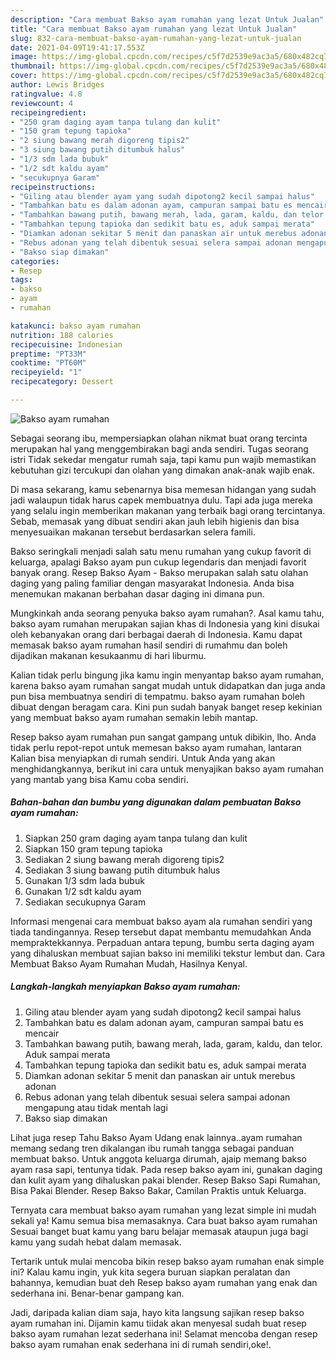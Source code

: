 ```yaml
---
description: "Cara membuat Bakso ayam rumahan yang lezat Untuk Jualan"
title: "Cara membuat Bakso ayam rumahan yang lezat Untuk Jualan"
slug: 832-cara-membuat-bakso-ayam-rumahan-yang-lezat-untuk-jualan
date: 2021-04-09T19:41:17.553Z
image: https://img-global.cpcdn.com/recipes/c5f7d2539e9ac3a5/680x482cq70/bakso-ayam-rumahan-foto-resep-utama.jpg
thumbnail: https://img-global.cpcdn.com/recipes/c5f7d2539e9ac3a5/680x482cq70/bakso-ayam-rumahan-foto-resep-utama.jpg
cover: https://img-global.cpcdn.com/recipes/c5f7d2539e9ac3a5/680x482cq70/bakso-ayam-rumahan-foto-resep-utama.jpg
author: Lewis Bridges
ratingvalue: 4.8
reviewcount: 4
recipeingredient:
- "250 gram daging ayam tanpa tulang dan kulit"
- "150 gram tepung tapioka"
- "2 siung bawang merah digoreng tipis2"
- "3 siung bawang putih ditumbuk halus"
- "1/3 sdm lada bubuk"
- "1/2 sdt kaldu ayam"
- "secukupnya Garam"
recipeinstructions:
- "Giling atau blender ayam yang sudah dipotong2 kecil sampai halus"
- "Tambahkan batu es dalam adonan ayam, campuran sampai batu es mencair"
- "Tambahkan bawang putih, bawang merah, lada, garam, kaldu, dan telor. Aduk sampai merata"
- "Tambahkan tepung tapioka dan sedikit batu es, aduk sampai merata"
- "Diamkan adonan sekitar 5 menit dan panaskan air untuk merebus adonan"
- "Rebus adonan yang telah dibentuk sesuai selera sampai adonan mengapung atau tidak mentah lagi"
- "Bakso siap dimakan"
categories:
- Resep
tags:
- bakso
- ayam
- rumahan

katakunci: bakso ayam rumahan 
nutrition: 188 calories
recipecuisine: Indonesian
preptime: "PT33M"
cooktime: "PT60M"
recipeyield: "1"
recipecategory: Dessert

---
```



![Bakso ayam rumahan](https://img-global.cpcdn.com/recipes/c5f7d2539e9ac3a5/680x482cq70/bakso-ayam-rumahan-foto-resep-utama.jpg)

Sebagai seorang ibu, mempersiapkan olahan nikmat buat orang tercinta merupakan hal yang menggembirakan bagi anda sendiri. Tugas seorang istri Tidak sekedar mengatur rumah saja, tapi kamu pun wajib memastikan kebutuhan gizi tercukupi dan olahan yang dimakan anak-anak wajib enak.

Di masa  sekarang, kamu sebenarnya bisa memesan hidangan yang sudah jadi walaupun tidak harus capek membuatnya dulu. Tapi ada juga mereka yang selalu ingin memberikan makanan yang terbaik bagi orang tercintanya. Sebab, memasak yang dibuat sendiri akan jauh lebih higienis dan bisa menyesuaikan makanan tersebut berdasarkan selera famili. 

Bakso seringkali menjadi salah satu menu rumahan yang cukup favorit di keluarga, apalagi Bakso ayam pun cukup legendaris dan menjadi favorit banyak orang. Resep Bakso Ayam - Bakso merupakan salah satu olahan daging yang paling familiar dengan masyarakat Indonesia. Anda bisa menemukan makanan berbahan dasar daging ini dimana pun.

Mungkinkah anda seorang penyuka bakso ayam rumahan?. Asal kamu tahu, bakso ayam rumahan merupakan sajian khas di Indonesia yang kini disukai oleh kebanyakan orang dari berbagai daerah di Indonesia. Kamu dapat memasak bakso ayam rumahan hasil sendiri di rumahmu dan boleh dijadikan makanan kesukaanmu di hari liburmu.

Kalian tidak perlu bingung jika kamu ingin menyantap bakso ayam rumahan, karena bakso ayam rumahan sangat mudah untuk didapatkan dan juga anda pun bisa membuatnya sendiri di tempatmu. bakso ayam rumahan boleh dibuat dengan beragam cara. Kini pun sudah banyak banget resep kekinian yang membuat bakso ayam rumahan semakin lebih mantap.

Resep bakso ayam rumahan pun sangat gampang untuk dibikin, lho. Anda tidak perlu repot-repot untuk memesan bakso ayam rumahan, lantaran Kalian bisa menyiapkan di rumah sendiri. Untuk Anda yang akan menghidangkannya, berikut ini cara untuk menyajikan bakso ayam rumahan yang mantab yang bisa Kamu coba sendiri.

<!--inarticleads1-->

##### Bahan-bahan dan bumbu yang digunakan dalam pembuatan Bakso ayam rumahan:

1. Siapkan 250 gram daging ayam tanpa tulang dan kulit
1. Siapkan 150 gram tepung tapioka
1. Sediakan 2 siung bawang merah digoreng tipis2
1. Sediakan 3 siung bawang putih ditumbuk halus
1. Gunakan 1/3 sdm lada bubuk
1. Gunakan 1/2 sdt kaldu ayam
1. Sediakan secukupnya Garam


Informasi mengenai cara membuat bakso ayam ala rumahan sendiri yang tiada tandingannya. Resep tersebut dapat membantu memudahkan Anda mempraktekkannya. Perpaduan antara tepung, bumbu serta daging ayam yang dihaluskan membuat sajian bakso ini memiliki tekstur lembut dan. Cara Membuat Bakso Ayam Rumahan Mudah, Hasilnya Kenyal. 

<!--inarticleads2-->

##### Langkah-langkah menyiapkan Bakso ayam rumahan:

1. Giling atau blender ayam yang sudah dipotong2 kecil sampai halus
1. Tambahkan batu es dalam adonan ayam, campuran sampai batu es mencair
1. Tambahkan bawang putih, bawang merah, lada, garam, kaldu, dan telor. Aduk sampai merata
1. Tambahkan tepung tapioka dan sedikit batu es, aduk sampai merata
1. Diamkan adonan sekitar 5 menit dan panaskan air untuk merebus adonan
1. Rebus adonan yang telah dibentuk sesuai selera sampai adonan mengapung atau tidak mentah lagi
1. Bakso siap dimakan


Lihat juga resep Tahu Bakso Ayam Udang enak lainnya..ayam rumahan memang sedang tren dikalangan ibu rumah tangga sebagai panduan membuat bakso. Untuk anggota keluarga dirumah, ajaip memang bakso ayam rasa sapi, tentunya tidak. Pada resep bakso ayam ini, gunakan daging dan kulit ayam yang dihaluskan pakai blender. Resep Bakso Sapi Rumahan, Bisa Pakai Blender. Resep Bakso Bakar, Camilan Praktis untuk Keluarga. 

Ternyata cara membuat bakso ayam rumahan yang lezat simple ini mudah sekali ya! Kamu semua bisa memasaknya. Cara buat bakso ayam rumahan Sesuai banget buat kamu yang baru belajar memasak ataupun juga bagi kamu yang sudah hebat dalam memasak.

Tertarik untuk mulai mencoba bikin resep bakso ayam rumahan enak simple ini? Kalau kamu ingin, yuk kita segera buruan siapkan peralatan dan bahannya, kemudian buat deh Resep bakso ayam rumahan yang enak dan sederhana ini. Benar-benar gampang kan. 

Jadi, daripada kalian diam saja, hayo kita langsung sajikan resep bakso ayam rumahan ini. Dijamin kamu tiidak akan menyesal sudah buat resep bakso ayam rumahan lezat sederhana ini! Selamat mencoba dengan resep bakso ayam rumahan enak sederhana ini di rumah sendiri,oke!.

